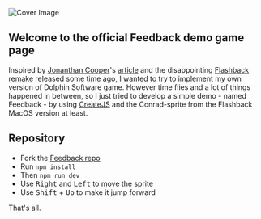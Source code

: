 ![Cover Image](https://raw.githubusercontent.com/trystick/feedback/master/assets/cover.png)

## Welcome to the official Feedback demo game page

Inspired by [Jonanthan Cooper](https://twitter.com/GameAnim)'s [article](http://www.gameanim.com/2005/06/15/flashback-a-study-in-standards/) and the disappointing [Flashback remake](http://store.steampowered.com/app/245730/Flashback/) released some time ago, I wanted to try to implement my own version of Dolphin Software game.
However time flies and a lot of things happened in between, so I just tried to develop a simple demo - named Feedback - by using [CreateJS](http://createjs.com/) and the Conrad-sprite from the Flashback MacOS version at least.
      
## Repository
* Fork the [Feedback repo](https://github.com/trystick/feedback)
* Run `npm install`
* Then `npm run dev`
* Use <kbd>Right</kbd> and <kbd>Left</kbd> to move the sprite
* Use <kbd>Shift</kbd> + <kbd>Up</kbd> to make it jump forward

That's all.
